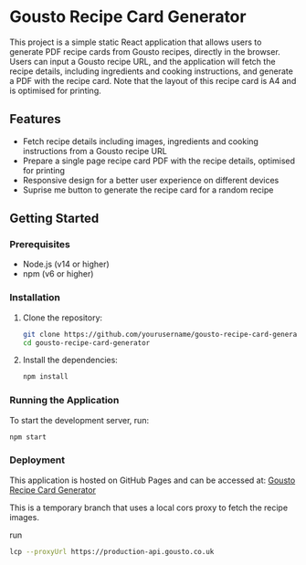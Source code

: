 # Gousto Recipe Card Generator

This project is a simple static React application that allows users to generate PDF recipe cards from Gousto recipes, directly in the browser. Users can input a Gousto recipe URL, and the application will fetch the recipe details, including ingredients and cooking instructions, and generate a PDF with the recipe card. Note that the layout of this recipe card is A4 and is optimised for printing.

## Features

- Fetch recipe details including images, ingredients and cooking instructions from a Gousto recipe URL
- Prepare a single page recipe card PDF with the recipe details, optimised for printing
- Responsive design for a better user experience on different devices
- Suprise me button to generate the recipe card for a random recipe

## Getting Started
### Prerequisites

- Node.js (v14 or higher)
- npm (v6 or higher)

### Installation

1. Clone the repository:
   ```sh
   git clone https://github.com/yourusername/gousto-recipe-card-generator.git
   cd gousto-recipe-card-generator
   ```

2. Install the dependencies:
   ```sh
   npm install
   ```

### Running the Application

To start the development server, run:
   ```sh
   npm start
   ```

### Deployment

This application is hosted on GitHub Pages and can be accessed at: [Gousto Recipe Card Generator](https://vfjr.github.io/gousto-recipe-card-generator/)





This is a temporary branch that uses a local cors proxy to fetch the recipe images.

run 
```sh
lcp --proxyUrl https://production-api.gousto.co.uk
```